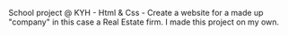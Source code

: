 School project @ KYH - Html & Css - Create a website for a made up "company" in this case a Real Estate firm. I made this project on my own. 
